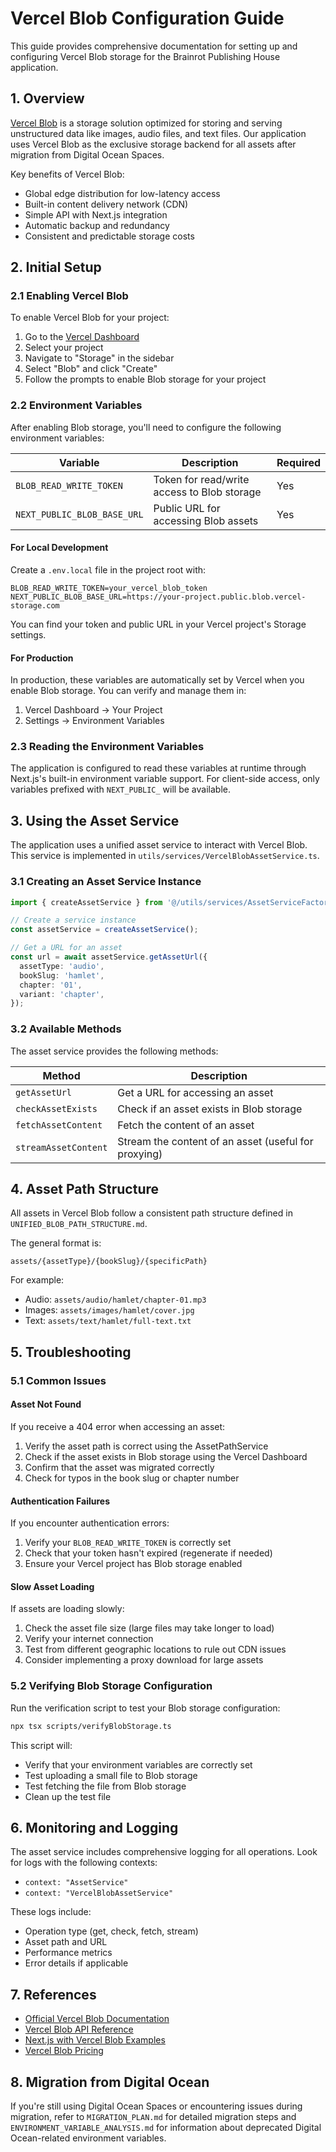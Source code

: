 # Vercel Blob Configuration Guide

This guide provides comprehensive documentation for setting up and configuring Vercel Blob storage for the Brainrot Publishing House application.

## 1. Overview

[Vercel Blob](https://vercel.com/docs/storage/vercel-blob) is a storage solution optimized for storing and serving unstructured data like images, audio files, and text files. Our application uses Vercel Blob as the exclusive storage backend for all assets after migration from Digital Ocean Spaces.

Key benefits of Vercel Blob:

- Global edge distribution for low-latency access
- Built-in content delivery network (CDN)
- Simple API with Next.js integration
- Automatic backup and redundancy
- Consistent and predictable storage costs

## 2. Initial Setup

### 2.1 Enabling Vercel Blob

To enable Vercel Blob for your project:

1. Go to the [Vercel Dashboard](https://vercel.com/dashboard)
2. Select your project
3. Navigate to "Storage" in the sidebar
4. Select "Blob" and click "Create"
5. Follow the prompts to enable Blob storage for your project

### 2.2 Environment Variables

After enabling Blob storage, you'll need to configure the following environment variables:

| Variable                    | Description                                 | Required |
| --------------------------- | ------------------------------------------- | -------- |
| `BLOB_READ_WRITE_TOKEN`     | Token for read/write access to Blob storage | Yes      |
| `NEXT_PUBLIC_BLOB_BASE_URL` | Public URL for accessing Blob assets        | Yes      |

#### For Local Development

Create a `.env.local` file in the project root with:

```
BLOB_READ_WRITE_TOKEN=your_vercel_blob_token
NEXT_PUBLIC_BLOB_BASE_URL=https://your-project.public.blob.vercel-storage.com
```

You can find your token and public URL in your Vercel project's Storage settings.

#### For Production

In production, these variables are automatically set by Vercel when you enable Blob storage. You can verify and manage them in:

1. Vercel Dashboard → Your Project
2. Settings → Environment Variables

### 2.3 Reading the Environment Variables

The application is configured to read these variables at runtime through Next.js's built-in environment variable support. For client-side access, only variables prefixed with `NEXT_PUBLIC_` will be available.

## 3. Using the Asset Service

The application uses a unified asset service to interact with Vercel Blob. This service is implemented in `utils/services/VercelBlobAssetService.ts`.

### 3.1 Creating an Asset Service Instance

```typescript
import { createAssetService } from '@/utils/services/AssetServiceFactory';

// Create a service instance
const assetService = createAssetService();

// Get a URL for an asset
const url = await assetService.getAssetUrl({
  assetType: 'audio',
  bookSlug: 'hamlet',
  chapter: '01',
  variant: 'chapter',
});
```

### 3.2 Available Methods

The asset service provides the following methods:

| Method               | Description                                          |
| -------------------- | ---------------------------------------------------- |
| `getAssetUrl`        | Get a URL for accessing an asset                     |
| `checkAssetExists`   | Check if an asset exists in Blob storage             |
| `fetchAssetContent`  | Fetch the content of an asset                        |
| `streamAssetContent` | Stream the content of an asset (useful for proxying) |

## 4. Asset Path Structure

All assets in Vercel Blob follow a consistent path structure defined in `UNIFIED_BLOB_PATH_STRUCTURE.md`.

The general format is:

```
assets/{assetType}/{bookSlug}/{specificPath}
```

For example:

- Audio: `assets/audio/hamlet/chapter-01.mp3`
- Images: `assets/images/hamlet/cover.jpg`
- Text: `assets/text/hamlet/full-text.txt`

## 5. Troubleshooting

### 5.1 Common Issues

#### Asset Not Found

If you receive a 404 error when accessing an asset:

1. Verify the asset path is correct using the AssetPathService
2. Check if the asset exists in Blob storage using the Vercel Dashboard
3. Confirm that the asset was migrated correctly
4. Check for typos in the book slug or chapter number

#### Authentication Failures

If you encounter authentication errors:

1. Verify your `BLOB_READ_WRITE_TOKEN` is correctly set
2. Check that your token hasn't expired (regenerate if needed)
3. Ensure your Vercel project has Blob storage enabled

#### Slow Asset Loading

If assets are loading slowly:

1. Check the asset file size (large files may take longer to load)
2. Verify your internet connection
3. Test from different geographic locations to rule out CDN issues
4. Consider implementing a proxy download for large assets

### 5.2 Verifying Blob Storage Configuration

Run the verification script to test your Blob storage configuration:

```bash
npx tsx scripts/verifyBlobStorage.ts
```

This script will:

- Verify that your environment variables are correctly set
- Test uploading a small file to Blob storage
- Test fetching the file from Blob storage
- Clean up the test file

## 6. Monitoring and Logging

The asset service includes comprehensive logging for all operations. Look for logs with the following contexts:

- `context: "AssetService"`
- `context: "VercelBlobAssetService"`

These logs include:

- Operation type (get, check, fetch, stream)
- Asset path and URL
- Performance metrics
- Error details if applicable

## 7. References

- [Official Vercel Blob Documentation](https://vercel.com/docs/storage/vercel-blob)
- [Vercel Blob API Reference](https://vercel.com/docs/storage/vercel-blob/blob-api-reference)
- [Next.js with Vercel Blob Examples](https://github.com/vercel/examples/tree/main/storage/blob)
- [Vercel Blob Pricing](https://vercel.com/docs/storage/vercel-blob/usage-and-pricing)

## 8. Migration from Digital Ocean

If you're still using Digital Ocean Spaces or encountering issues during migration, refer to `MIGRATION_PLAN.md` for detailed migration steps and `ENVIRONMENT_VARIABLE_ANALYSIS.md` for information about deprecated Digital Ocean-related environment variables.
